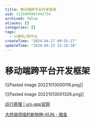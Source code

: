 ```yaml
---
title: 移动端跨平台开发框架
uid: 1125899907442734
archived: false
aliases: []
categories: []
tags:
  - 计算机/跨平台
createTime: "2024-04-17 09:55:17"
updateTime: "2024-04-23 15:18:38"
---
```


# 移动端跨平台开发框架

![[Pasted image 20221013000116.png]]

![[Pasted image 20221013001326.png]]

[运行原理 | uni-app官网](https://uniapp.dcloud.net.cn/tutorial/performance.html)

[大终端领域的新物种-KUN - 掘金](https://juejin.cn/post/7145655999439831071)
